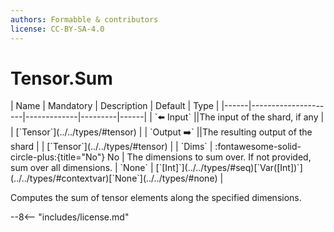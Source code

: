 ```yaml
---
authors: Formabble & contributors
license: CC-BY-SA-4.0
---
```



# Tensor.Sum

<div class="sh-parameters" markdown="1">
| Name | Mandatory | Description | Default | Type |
|------|---------------------|-------------|---------|------|
| `⬅️ Input` ||The input of the shard, if any | | [`Tensor`](../../types/#tensor) |
| `Output ➡️` ||The resulting output of the shard | | [`Tensor`](../../types/#tensor) |
| `Dims` | :fontawesome-solid-circle-plus:{title="No"} No  | The dimensions to sum over. If not provided, sum over all dimensions. | `None` | [`[Int]`](../../types/#seq)[`Var([Int])`](../../types/#contextvar)[`None`](../../types/#none) |

</div>

Computes the sum of tensor elements along the specified dimensions.

--8<-- "includes/license.md"

